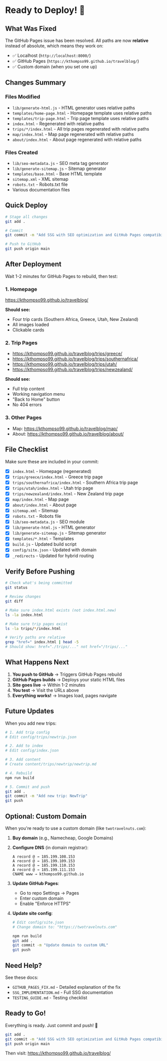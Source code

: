 # Ready to Deploy! 🚀

## What Was Fixed

The GitHub Pages issue has been resolved. All paths are now **relative** instead of absolute, which means they work on:
- ✅ Localhost (`http://localhost:8000/`)
- ✅ GitHub Pages (`https://kthompso99.github.io/travelblog/`)
- ✅ Custom domain (when you set one up)

## Changes Summary

### Files Modified
- `lib/generate-html.js` - HTML generator uses relative paths
- `templates/home-page.html` - Homepage template uses relative paths
- `templates/trip-page.html` - Trip page template uses relative paths
- `index.html` - Regenerated with relative paths
- `trips/*/index.html` - All trip pages regenerated with relative paths
- `map/index.html` - Map page regenerated with relative paths
- `about/index.html` - About page regenerated with relative paths

### Files Created
- `lib/seo-metadata.js` - SEO meta tag generator
- `lib/generate-sitemap.js` - Sitemap generator
- `templates/base.html` - Base HTML template
- `sitemap.xml` - XML sitemap
- `robots.txt` - Robots.txt file
- Various documentation files

## Quick Deploy

```bash
# Stage all changes
git add .

# Commit
git commit -m "Add SSG with SEO optimization and GitHub Pages compatibility"

# Push to GitHub
git push origin main
```

## After Deployment

Wait 1-2 minutes for GitHub Pages to rebuild, then test:

### 1. Homepage
https://kthompso99.github.io/travelblog/

**Should see:**
- Four trip cards (Southern Africa, Greece, Utah, New Zealand)
- All images loaded
- Clickable cards

### 2. Trip Pages
- https://kthompso99.github.io/travelblog/trips/greece/
- https://kthompso99.github.io/travelblog/trips/southernafrica/
- https://kthompso99.github.io/travelblog/trips/utah/
- https://kthompso99.github.io/travelblog/trips/newzealand/

**Should see:**
- Full trip content
- Working navigation menu
- "Back to Home" button
- No 404 errors

### 3. Other Pages
- Map: https://kthompso99.github.io/travelblog/map/
- About: https://kthompso99.github.io/travelblog/about/

## File Checklist

Make sure these are included in your commit:

- [x] `index.html` - Homepage (regenerated)
- [x] `trips/greece/index.html` - Greece trip page
- [x] `trips/southernafrica/index.html` - Southern Africa trip page
- [x] `trips/utah/index.html` - Utah trip page
- [x] `trips/newzealand/index.html` - New Zealand trip page
- [x] `map/index.html` - Map page
- [x] `about/index.html` - About page
- [x] `sitemap.xml` - Sitemap
- [x] `robots.txt` - Robots file
- [x] `lib/seo-metadata.js` - SEO module
- [x] `lib/generate-html.js` - HTML generator
- [x] `lib/generate-sitemap.js` - Sitemap generator
- [x] `templates/*.html` - Templates
- [x] `build.js` - Updated build script
- [x] `config/site.json` - Updated with domain
- [x] `_redirects` - Updated for hybrid routing

## Verify Before Pushing

```bash
# Check what's being committed
git status

# Review changes
git diff

# Make sure index.html exists (not index.html.new)
ls -la index.html

# Make sure trip pages exist
ls -la trips/*/index.html

# Verify paths are relative
grep "href=" index.html | head -5
# Should show: href="./trips/..." not href="/trips/..."
```

## What Happens Next

1. **You push to GitHub** → Triggers GitHub Pages rebuild
2. **GitHub Pages builds** → Deploys your static HTML files
3. **Site goes live** → Within 1-2 minutes
4. **You test** → Visit the URLs above
5. **Everything works!** → Images load, pages navigate

## Future Updates

When you add new trips:

```bash
# 1. Add trip config
# Edit config/trips/newtrip.json

# 2. Add to index
# Edit config/index.json

# 3. Add content
# Create content/trips/newtrip/newtrip.md

# 4. Rebuild
npm run build

# 5. Commit and push
git add .
git commit -m "Add new trip: NewTrip"
git push
```

## Optional: Custom Domain

When you're ready to use a custom domain (like `twotravelnuts.com`):

1. **Buy domain** (e.g., Namecheap, Google Domains)

2. **Configure DNS** (in domain registrar):
   ```
   A record @ → 185.199.108.153
   A record @ → 185.199.109.153
   A record @ → 185.199.110.153
   A record @ → 185.199.111.153
   CNAME www → kthompso99.github.io
   ```

3. **Update GitHub Pages**:
   - Go to repo Settings → Pages
   - Enter custom domain
   - Enable "Enforce HTTPS"

4. **Update site config**:
   ```bash
   # Edit config/site.json
   # Change domain to: "https://twotravelnuts.com"

   npm run build
   git add .
   git commit -m "Update domain to custom URL"
   git push
   ```

## Need Help?

See these docs:
- `GITHUB_PAGES_FIX.md` - Detailed explanation of the fix
- `SSG_IMPLEMENTATION.md` - Full SSG documentation
- `TESTING_GUIDE.md` - Testing checklist

## Ready to Go!

Everything is ready. Just commit and push! 🎉

```bash
git add .
git commit -m "Add SSG with SEO optimization and GitHub Pages compatibility"
git push origin main
```

Then visit: https://kthompso99.github.io/travelblog/
